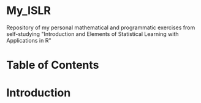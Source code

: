 # My_ISLR
Repository of my personal mathematical and programmatic exercises from 
self-studying "Introduction and Elements of Statistical Learning with 
Applications in R"

# Table of Contents

# Introduction

